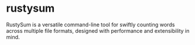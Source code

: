 # rustysum
RustySum is a versatile command-line tool for swiftly counting words across multiple file formats, designed with performance and extensibility in mind.
